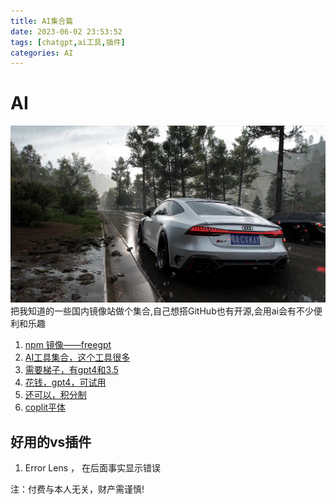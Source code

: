 ```yaml
---
title: AI集合篇
date: 2023-06-02 23:53:52
tags: [chatgpt,ai工具,插件]
categories: AI
---
```


# AI
![](./AI%E9%9B%86%E5%90%88%E7%AF%87/ad.jpg)
把我知道的一些国内镜像站做个集合,自己想搭GitHub也有开源,会用ai会有不少便利和乐趣
1. [npm 镜像——freegpt](https://www.npmmirror.com/package/freegpt)
2. [AI工具集合，这个工具很多](https://ai-bot.cn/)
3. [需要梯子，有gpt4和3.5](https://chat.forefront.ai/)
4. [花钱，gpt4，可试用](https://poe.com/GPT-4)
5. [还可以，积分制](https://ai.usesless.com/)
6. [coplit平体](https://codeium.com/playground)

## 好用的vs插件
1. Error Lens ， 在后面事实显示错误

注：付费与本人无关，财产需谨慎!